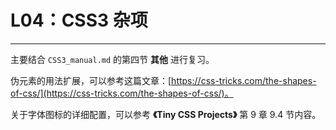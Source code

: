 # L04：CSS3 杂项

---

主要结合 `CSS3_manual.md` 的第四节 **其他** 进行复习。

伪元素的用法扩展，可以参考这篇文章：[https://css-tricks.com/the-shapes-of-css/](https://css-tricks.com/the-shapes-of-css/)。

关于字体图标的详细配置，可以参考 **《Tiny CSS Projects》** 第 9 章 9.4 节内容。
